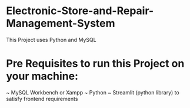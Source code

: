 # Electronic-Store-and-Repair-Management-System

This Project uses Python and MySQL



# Pre Requisites to run this Project on your machine:
  ~ MySQL Workbench or Xampp 
  ~ Python 
  ~ Streamlit (python library) to satisfy frontend requirements
  
